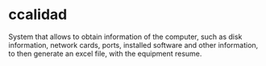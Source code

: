 # ccalidad
System that allows to obtain information of the computer, such as disk information, network cards, ports, installed software and other information, to then generate an excel file, with the equipment resume.
